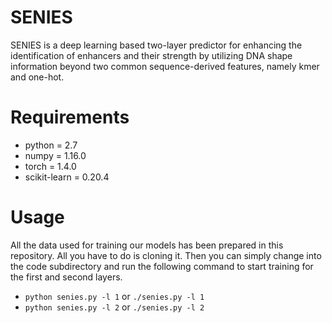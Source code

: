 # SENIES
 SENIES is a deep learning based two-layer predictor for enhancing the identification of enhancers and their strength by utilizing DNA shape information beyond two common sequence-derived features, namely kmer and one-hot.

# Requirements
* python = 2.7
* numpy = 1.16.0
* torch = 1.4.0
* scikit-learn = 0.20.4

# Usage
All the data used for training our models has been prepared in this repository. All you have to do is cloning it. Then you can simply change into the code subdirectory and run the following command to start training for the first and second layers.

* `python senies.py -l 1` or `./senies.py -l 1`
* `python senies.py -l 2` or `./senies.py -l 2`





